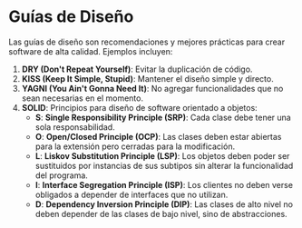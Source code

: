 # Guías de Diseño
Las guías de diseño son recomendaciones y mejores prácticas para crear software de alta calidad. Ejemplos incluyen:

1. **DRY (Don't Repeat Yourself)**: Evitar la duplicación de código.
2. **KISS (Keep It Simple, Stupid)**: Mantener el diseño simple y directo.
3. **YAGNI (You Ain't Gonna Need It)**: No agregar funcionalidades que no sean necesarias en el momento.
4. **SOLID**: Principios para diseño de software orientado a objetos:
    * **S**: **Single Responsibility Principle (SRP)**: Cada clase debe tener una sola responsabilidad.
    * **O**: **Open/Closed Principle (OCP)**: Las clases deben estar abiertas para la extensión pero cerradas para la modificación.
    * **L**: **Liskov Substitution Principle (LSP)**: Los objetos deben poder ser sustituidos por instancias de sus subtipos sin alterar la funcionalidad del programa.
    * **I**: **Interface Segregation Principle (ISP)**: Los clientes no deben verse obligados a depender de interfaces que no utilizan.
    * **D**: **Dependency Inversion Principle (DIP)**: Las clases de alto nivel no deben depender de las clases de bajo nivel, sino de abstracciones.